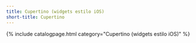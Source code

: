 ```yaml
---
title: Cupertino (widgets estilo iOS)
short-title: Cupertino
---
```

{% include catalogpage.html category="Cupertino (widgets estilo iOS)" %}
